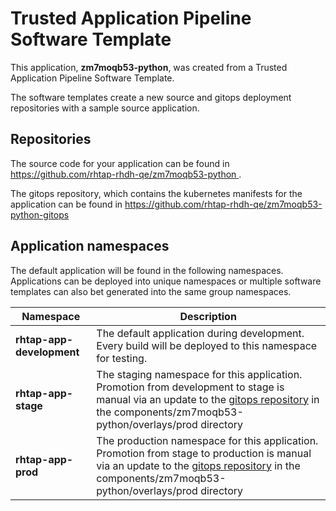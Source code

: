 # Trusted Application Pipeline Software Template

This application, **zm7moqb53-python**, was created from a Trusted Application Pipeline Software Template.

The software templates create a new source and gitops deployment repositories with a sample source application. 

## Repositories

The source code for your application can be found in [https://github.com/rhtap-rhdh-qe/zm7moqb53-python ](https://github.com/rhtap-rhdh-qe/zm7moqb53-python ).
 
The gitops repository, which contains the kubernetes manifests for the application can be found in 
[https://github.com/rhtap-rhdh-qe/zm7moqb53-python-gitops ](https://github.com/rhtap-rhdh-qe/zm7moqb53-python-gitops ) 

## Application namespaces 

The default application will be found in the following namespaces. Applications can be deployed into unique namespaces or multiple software templates can also bet generated into the same group namespaces.  

|  Namespace   |  Description   |  
| -------- | -------- |   
| **rhtap-app-development** | The default application during development. Every build will be deployed to this namespace for testing. | 
| **rhtap-app-stage** | The staging namespace for this application. Promotion from development to stage is manual via an update to the [gitops repository](https://github.com/rhtap-rhdh-qe/zm7moqb53-python-gitops ) in the components/zm7moqb53-python/overlays/prod directory |  
| **rhtap-app-prod** | The production namespace for this application. Promotion from stage to production is manual via an update to the [gitops repository](https://github.com/rhtap-rhdh-qe/zm7moqb53-python-gitops ) in the components/zm7moqb53-python/overlays/prod directory | 